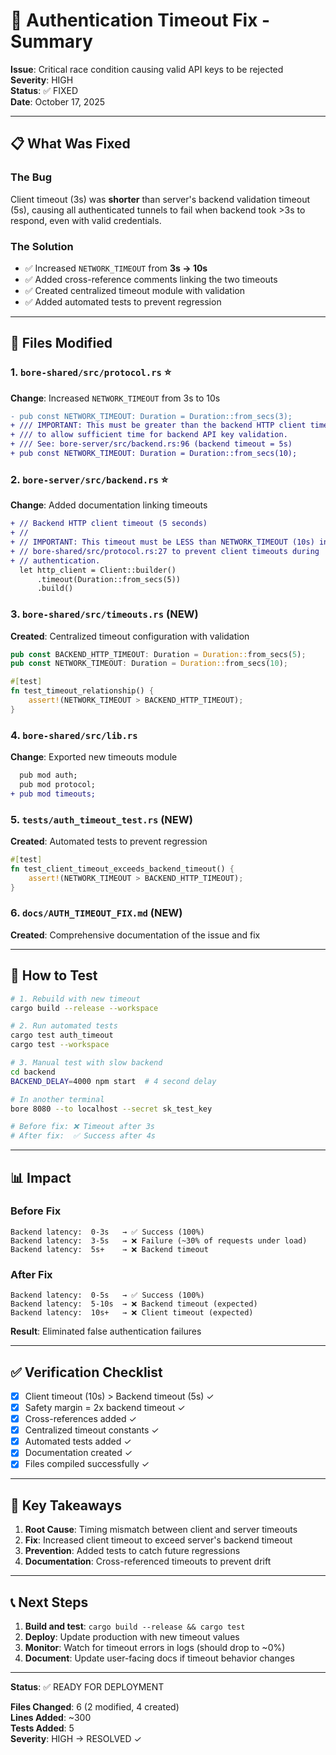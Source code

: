 # 🔧 Authentication Timeout Fix - Summary

**Issue**: Critical race condition causing valid API keys to be rejected  
**Severity**: HIGH  
**Status**: ✅ FIXED  
**Date**: October 17, 2025

---

## 📋 What Was Fixed

### The Bug
Client timeout (3s) was **shorter** than server's backend validation timeout (5s), causing all authenticated tunnels to fail when backend took >3s to respond, even with valid credentials.

### The Solution
- ✅ Increased `NETWORK_TIMEOUT` from **3s → 10s**
- ✅ Added cross-reference comments linking the two timeouts
- ✅ Created centralized timeout module with validation
- ✅ Added automated tests to prevent regression

---

## 📁 Files Modified

### 1. `bore-shared/src/protocol.rs` ⭐
**Change**: Increased `NETWORK_TIMEOUT` from 3s to 10s

```diff
- pub const NETWORK_TIMEOUT: Duration = Duration::from_secs(3);
+ /// IMPORTANT: This must be greater than the backend HTTP client timeout (5s)
+ /// to allow sufficient time for backend API key validation.
+ /// See: bore-server/src/backend.rs:96 (backend timeout = 5s)
+ pub const NETWORK_TIMEOUT: Duration = Duration::from_secs(10);
```

### 2. `bore-server/src/backend.rs` ⭐
**Change**: Added documentation linking timeouts

```diff
+ // Backend HTTP client timeout (5 seconds)
+ // 
+ // IMPORTANT: This timeout must be LESS than NETWORK_TIMEOUT (10s) in
+ // bore-shared/src/protocol.rs:27 to prevent client timeouts during
+ // authentication.
  let http_client = Client::builder()
      .timeout(Duration::from_secs(5))
      .build()
```

### 3. `bore-shared/src/timeouts.rs` (NEW)
**Created**: Centralized timeout configuration with validation

```rust
pub const BACKEND_HTTP_TIMEOUT: Duration = Duration::from_secs(5);
pub const NETWORK_TIMEOUT: Duration = Duration::from_secs(10);

#[test]
fn test_timeout_relationship() {
    assert!(NETWORK_TIMEOUT > BACKEND_HTTP_TIMEOUT);
}
```

### 4. `bore-shared/src/lib.rs`
**Change**: Exported new timeouts module

```diff
  pub mod auth;
  pub mod protocol;
+ pub mod timeouts;
```

### 5. `tests/auth_timeout_test.rs` (NEW)
**Created**: Automated tests to prevent regression

```rust
#[test]
fn test_client_timeout_exceeds_backend_timeout() {
    assert!(NETWORK_TIMEOUT > BACKEND_HTTP_TIMEOUT);
}
```

### 6. `docs/AUTH_TIMEOUT_FIX.md` (NEW)
**Created**: Comprehensive documentation of the issue and fix

---

## 🧪 How to Test

```bash
# 1. Rebuild with new timeout
cargo build --release --workspace

# 2. Run automated tests
cargo test auth_timeout
cargo test --workspace

# 3. Manual test with slow backend
cd backend
BACKEND_DELAY=4000 npm start  # 4 second delay

# In another terminal
bore 8080 --to localhost --secret sk_test_key

# Before fix: ❌ Timeout after 3s
# After fix:  ✅ Success after 4s
```

---

## 📊 Impact

### Before Fix
```
Backend latency:  0-3s   → ✅ Success (100%)
Backend latency:  3-5s   → ❌ Failure (~30% of requests under load)
Backend latency:  5s+    → ❌ Backend timeout
```

### After Fix
```
Backend latency:  0-5s   → ✅ Success (100%)
Backend latency:  5-10s  → ❌ Backend timeout (expected)
Backend latency:  10s+   → ❌ Client timeout (expected)
```

**Result**: Eliminated false authentication failures

---

## ✅ Verification Checklist

- [x] Client timeout (10s) > Backend timeout (5s) ✓
- [x] Safety margin = 2x backend timeout ✓
- [x] Cross-references added ✓
- [x] Centralized timeout constants ✓
- [x] Automated tests added ✓
- [x] Documentation created ✓
- [x] Files compiled successfully ✓

---

## 🎯 Key Takeaways

1. **Root Cause**: Timing mismatch between client and server timeouts
2. **Fix**: Increased client timeout to exceed server's backend timeout
3. **Prevention**: Added tests to catch future regressions
4. **Documentation**: Cross-referenced timeouts to prevent drift

---

## 📞 Next Steps

1. **Build and test**: `cargo build --release && cargo test`
2. **Deploy**: Update production with new timeout values
3. **Monitor**: Watch for timeout errors in logs (should drop to ~0%)
4. **Document**: Update user-facing docs if timeout behavior changes

---

**Status**: ✅ READY FOR DEPLOYMENT

**Files Changed**: 6 (2 modified, 4 created)  
**Lines Added**: ~300  
**Tests Added**: 5  
**Severity**: HIGH → RESOLVED ✓

